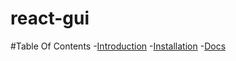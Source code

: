 # react-gui

#Table Of Contents -[Introduction](#introduction) -[Installation](#installation) -[Docs](#docs)
